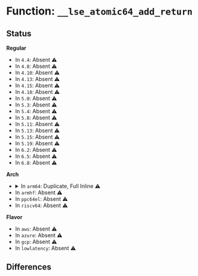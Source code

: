 # Function: <code>__lse_atomic64_add_return</code>

## Status
<b>Regular</b>
<ul>
<li>
In <code>4.4</code>: Absent ⚠️
</li>
<li>
In <code>4.8</code>: Absent ⚠️
</li>
<li>
In <code>4.10</code>: Absent ⚠️
</li>
<li>
In <code>4.13</code>: Absent ⚠️
</li>
<li>
In <code>4.15</code>: Absent ⚠️
</li>
<li>
In <code>4.18</code>: Absent ⚠️
</li>
<li>
In <code>5.0</code>: Absent ⚠️
</li>
<li>
In <code>5.3</code>: Absent ⚠️
</li>
<li>
In <code>5.4</code>: Absent ⚠️
</li>
<li>
In <code>5.8</code>: Absent ⚠️
</li>
<li>
In <code>5.11</code>: Absent ⚠️
</li>
<li>
In <code>5.13</code>: Absent ⚠️
</li>
<li>
In <code>5.15</code>: Absent ⚠️
</li>
<li>
In <code>5.19</code>: Absent ⚠️
</li>
<li>
In <code>6.2</code>: Absent ⚠️
</li>
<li>
In <code>6.5</code>: Absent ⚠️
</li>
<li>
In <code>6.8</code>: Absent ⚠️
</li>
</ul>
<b>Arch</b>
<ul>
<li>
<details>
<summary>In <code>arm64</code>: Duplicate, Full Inline ⚠️</summary>

**Collision:** Static Duplication

**Inline:** Full

**Transformation:** False

**Instances:**

```
In kernel/locking/rwsem.c (ffff800010da50b4)
Location: arch/arm64/include/asm/atomic_lse.h:229
Inline: True
Inline callers:
  - kernel/locking/rwsem.c:rwsem_down_read_slowpath
```
```
In kernel/futex.c (ffff8000101b7d64)
Location: arch/arm64/include/asm/atomic_lse.h:229
Inline: True
Inline callers:
  - kernel/futex.c:get_futex_key
```
```
In kernel/cgroup/pids.c (ffff8000101deca0)
Location: arch/arm64/include/asm/atomic_lse.h:229
Inline: True
Inline callers:
  - kernel/cgroup/pids.c:pids_can_fork
  - kernel/cgroup/pids.c:pids_can_fork
```
```
In kernel/trace/trace_clock.c (ffff80001020f070)
Location: arch/arm64/include/asm/atomic_lse.h:229
Inline: True
Inline callers:
  - kernel/trace/trace_clock.c:trace_clock_counter
```
```
In kernel/trace/ring_buffer.c (ffff80001021b7d8)
Location: arch/arm64/include/asm/atomic_lse.h:229
Inline: True
Inline callers:
  - kernel/trace/ring_buffer.c:__rb_reserve_next
  - kernel/trace/ring_buffer.c:rb_move_tail
  - kernel/trace/ring_buffer.c:rb_move_tail
```
```
In kernel/bpf/core.c (ffff80001025e818)
Location: arch/arm64/include/asm/atomic_lse.h:229
Inline: True
Inline callers:
  - kernel/bpf/core.c:bpf_jit_binary_alloc
```
```
In kernel/bpf/syscall.c (ffff80001026412c)
Location: arch/arm64/include/asm/atomic_lse.h:229
Inline: True
Inline callers:
  - kernel/bpf/syscall.c:__bpf_prog_charge
  - kernel/bpf/syscall.c:bpf_charge_memlock
```
```
In kernel/events/core.c (ffff800010297550)
Location: arch/arm64/include/asm/atomic_lse.h:229
Inline: True
Inline callers:
  - kernel/events/core.c:perf_event_alloc
  - kernel/events/core.c:perf_swevent_event
  - kernel/events/core.c:perf_output_sample
```
```
In mm/page-writeback.c (ffff8000102baf74)
Location: arch/arm64/include/asm/atomic_lse.h:229
Inline: True
Inline callers:
  - mm/page-writeback.c:__wb_update_bandwidth
```
```
In mm/vmscan.c (ffff8000102c7ed0)
Location: arch/arm64/include/asm/atomic_lse.h:229
Inline: True
Inline callers:
  - mm/vmscan.c:do_shrink_slab
```
```
In mm/workingset.c (ffff8000102f0200)
Location: arch/arm64/include/asm/atomic_lse.h:229
Inline: True
Inline callers:
  - mm/workingset.c:workingset_eviction
```
```
In mm/vmalloc.c (ffff80001030e378)
Location: arch/arm64/include/asm/atomic_lse.h:229
Inline: True
Inline callers:
  - mm/vmalloc.c:free_vmap_area_noflush
```
```
In mm/page_counter.c (ffff800010360ba8)
Location: arch/arm64/include/asm/atomic_lse.h:229
Inline: True
Inline callers:
  - mm/page_counter.c:page_counter_try_charge
  - mm/page_counter.c:page_counter_charge
```
```
In fs/super.c (ffff8000103863c0)
Location: arch/arm64/include/asm/atomic_lse.h:229
Inline: True
Inline callers:
  - fs/super.c:super_setup_bdi
```
```
In fs/pipe.c (ffff8000103918c8)
Location: arch/arm64/include/asm/atomic_lse.h:229
Inline: True
Inline callers:
  - fs/pipe.c:pipe_fcntl
  - fs/pipe.c:pipe_fcntl
  - fs/pipe.c:free_pipe_info
  - fs/pipe.c:alloc_pipe_info
  - fs/pipe.c:alloc_pipe_info
  - fs/pipe.c:alloc_pipe_info
```
```
In fs/namespace.c (ffff8000103b4d18)
Location: arch/arm64/include/asm/atomic_lse.h:229
Inline: True
Inline callers:
  - fs/namespace.c:alloc_mnt_ns
```
```
In fs/fuse/dir.c (ffff80001050811c)
Location: arch/arm64/include/asm/atomic_lse.h:229
Inline: True
Inline callers:
  - fs/fuse/dir.c:fuse_link
  - fs/fuse/dir.c:fuse_unlink
```
```
In fs/fuse/file.c (ffff80001050e134)
Location: arch/arm64/include/asm/atomic_lse.h:229
Inline: True
Inline callers:
  - fs/fuse/file.c:fuse_write_update_size
  - fs/fuse/file.c:fuse_aio_complete
  - fs/fuse/file.c:fuse_finish_open
  - fs/fuse/file.c:fuse_file_alloc
```
```
In fs/fuse/inode.c (ffff8000105125a8)
Location: arch/arm64/include/asm/atomic_lse.h:229
Inline: True
Inline callers:
  - fs/fuse/inode.c:fuse_change_attributes_common
```
```
In drivers/tty/tty_ldsem.c (ffff80001085f760)
Location: arch/arm64/include/asm/atomic_lse.h:229
Inline: True
Inline callers:
  - drivers/tty/tty_ldsem.c:ldsem_up_write
  - drivers/tty/tty_ldsem.c:ldsem_up_read
  - drivers/tty/tty_ldsem.c:ldsem_down_write
  - drivers/tty/tty_ldsem.c:ldsem_down_write
  - drivers/tty/tty_ldsem.c:ldsem_down_write
  - drivers/tty/tty_ldsem.c:ldsem_down_read
  - drivers/tty/tty_ldsem.c:ldsem_down_read
```
```
In drivers/dma-buf/dma-fence.c (ffff800010966760)
Location: arch/arm64/include/asm/atomic_lse.h:229
Inline: True
Inline callers:
  - drivers/dma-buf/dma-fence.c:dma_fence_context_alloc
```
```
In drivers/firmware/efi/cper.c (ffff800010b5e8bc)
Location: arch/arm64/include/asm/atomic_lse.h:229
Inline: True
Inline callers:
  - drivers/firmware/efi/cper.c:cper_next_record_id
```
```
In net/core/sock.c (ffff800010bacb94)
Location: arch/arm64/include/asm/atomic_lse.h:229
Inline: True
Inline callers:
  - net/core/sock.c:__sk_mem_raise_allocated
```
```
In net/core/sock_diag.c (ffff800010c03c50)
Location: arch/arm64/include/asm/atomic_lse.h:229
Inline: True
Inline callers:
  - net/core/sock_diag.c:sock_gen_cookie
```
```
In net/ipv4/tcp_output.c (ffff800010c876bc)
Location: arch/arm64/include/asm/atomic_lse.h:229
Inline: True
Inline callers:
  - net/ipv4/tcp_output.c:sk_forced_mem_schedule
```
```
In net/unix/scm.c (ffff800010cf5284)
Location: arch/arm64/include/asm/atomic_lse.h:229
Inline: True
Inline callers:
  - net/unix/scm.c:unix_inflight
```
</details>
</li>
<li>
In <code>armhf</code>: Absent ⚠️
</li>
<li>
In <code>ppc64el</code>: Absent ⚠️
</li>
<li>
In <code>riscv64</code>: Absent ⚠️
</li>
</ul>
<b>Flavor</b>
<ul>
<li>
In <code>aws</code>: Absent ⚠️
</li>
<li>
In <code>azure</code>: Absent ⚠️
</li>
<li>
In <code>gcp</code>: Absent ⚠️
</li>
<li>
In <code>lowlatency</code>: Absent ⚠️
</li>
</ul>

## Differences
